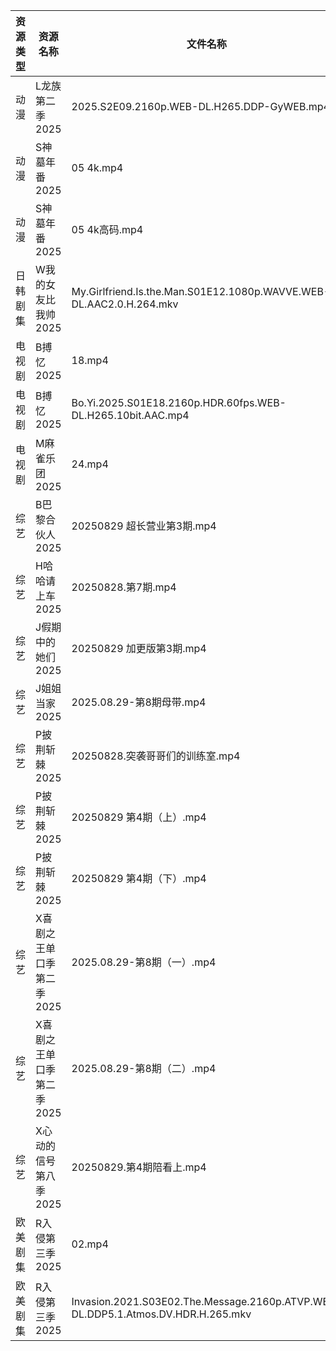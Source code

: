 | 资源类型 | 资源名称            | 文件名称                                                                             | 分享链接                                | 更新时间                |
| ---- | --------------- | -------------------------------------------------------------------------------- | ----------------------------------- | ------------------- |
| 动漫   | L龙族第二季2025      | 2025.S2E09.2160p.WEB-DL.H265.DDP-GyWEB.mp4                                       | https://pan.quark.cn/s/7820520d1f2c | 2025-08-29 16:19:26 |
| 动漫   | S神墓年番2025       | 05 4k.mp4                                                                        | https://pan.quark.cn/s/06bfa06b8b35 | 2025-08-29 16:24:05 |
| 动漫   | S神墓年番2025       | 05 4k高码.mp4                                                                      | https://pan.quark.cn/s/06bfa06b8b35 | 2025-08-29 16:24:01 |
| 日韩剧集 | W我的女友比我帅2025    | My.Girlfriend.Is.the.Man.S01E12.1080p.WAVVE.WEB-DL.AAC2.0.H.264.mkv              | https://pan.quark.cn/s/0a66c240ab28 | 2025-08-29 16:25:34 |
| 电视剧  | B搏忆2025         | 18.mp4                                                                           | https://pan.quark.cn/s/4a3ccf303089 | 2025-08-29 16:15:22 |
| 电视剧  | B搏忆2025         | Bo.Yi.2025.S01E18.2160p.HDR.60fps.WEB-DL.H265.10bit.AAC.mp4                      | https://pan.quark.cn/s/4a3ccf303089 | 2025-08-29 16:15:17 |
| 电视剧  | M麻雀乐团2025       | 24.mp4                                                                           | https://pan.quark.cn/s/6f7fe24c7e8f | 2025-08-29 10:20:58 |
| 综艺   | B巴黎合伙人2025      | 20250829 超长营业第3期.mp4                                                             | https://pan.quark.cn/s/4264ec5c7676 | 2025-08-29 16:31:21 |
| 综艺   | H哈哈请上车2025      | 20250828.第7期.mp4                                                                 | https://pan.quark.cn/s/6a88287d5483 | 2025-08-29 10:16:55 |
| 综艺   | J假期中的她们2025     | 20250829  加更版第3期.mp4                                                             | https://pan.quark.cn/s/7a645271de8d | 2025-08-29 16:32:50 |
| 综艺   | J姐姐当家2025       | 2025.08.29-第8期母带.mp4                                                             | https://pan.quark.cn/s/b9e3aa93f086 | 2025-08-29 16:33:14 |
| 综艺   | P披荆斩棘2025       | 20250828.突袭哥哥们的训练室.mp4                                                           | https://pan.quark.cn/s/9ae1eb01008d | 2025-08-29 16:34:53 |
| 综艺   | P披荆斩棘2025       | 20250829  第4期（上）.mp4                                                             | https://pan.quark.cn/s/9ae1eb01008d | 2025-08-29 16:35:00 |
| 综艺   | P披荆斩棘2025       | 20250829  第4期（下）.mp4                                                             | https://pan.quark.cn/s/9ae1eb01008d | 2025-08-29 16:34:57 |
| 综艺   | X喜剧之王单口季第二季2025 | 2025.08.29-第8期（一）.mp4                                                            | https://pan.quark.cn/s/b5da5deaaa44 | 2025-08-29 16:36:31 |
| 综艺   | X喜剧之王单口季第二季2025 | 2025.08.29-第8期（二）.mp4                                                            | https://pan.quark.cn/s/b5da5deaaa44 | 2025-08-29 16:36:34 |
| 综艺   | X心动的信号第八季2025   | 20250829.第4期陪看上.mp4                                                              | https://pan.quark.cn/s/a2f1532c7f0e | 2025-08-29 16:36:47 |
| 欧美剧集 | R入侵第三季2025      | 02.mp4                                                                           | https://pan.quark.cn/s/8877297fc601 | 2025-08-29 16:22:42 |
| 欧美剧集 | R入侵第三季2025      | Invasion.2021.S03E02.The.Message.2160p.ATVP.WEB-DL.DDP5.1.Atmos.DV.HDR.H.265.mkv | https://pan.quark.cn/s/8877297fc601 | 2025-08-29 16:22:38 |
